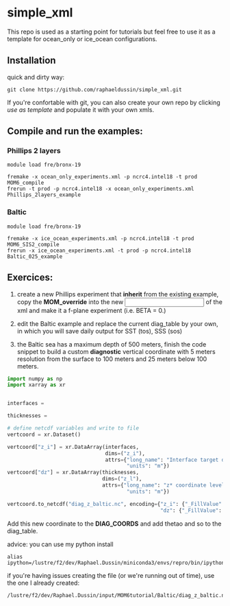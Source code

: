 # simple_xml

This repo is used as a starting point for tutorials but feel free to use it as a template
for ocean_only or ice_ocean configurations.

## Installation

quick and dirty way:

```
git clone https://github.com/raphaeldussin/simple_xml.git
```

If you're confortable with git, you can also create your own repo by clicking *use as template*
and populate it with your own xmls.

## Compile and run the examples:

### Phillips 2 layers

```
module load fre/bronx-19

fremake -x ocean_only_experiments.xml -p ncrc4.intel18 -t prod MOM6_compile
frerun -t prod -p ncrc4.intel18 -x ocean_only_experiments.xml Phillips_2layers_example
```

### Baltic

```
module load fre/bronx-19

fremake -x ice_ocean_experiments.xml -p ncrc4.intel18 -t prod MOM6_SIS2_compile
frerun -x ice_ocean_experiments.xml -t prod -p ncrc4.intel18 Baltic_025_example
```

## Exercices:

1. create a new Phillips experiment that **inherit** from the existing example,
copy the **MOM_override** into the new **<input>** of the xml and make it a f-plane
experiment (i.e. BETA = 0.)

2. edit the Baltic example and replace the current diag_table by your own, in which you
will save daily output for SST (tos), SSS (sos)

3. the Baltic sea has a maximum depth of 500 meters, finish the code snippet to build a custom
**diagnostic** vertical coordinate with 5 meters resolution from the surface to 100 meters and 
25 meters below 100 meters.

```python
import numpy as np
import xarray as xr


interfaces = 

thicknesses = 

# define netcdf variables and write to file
vertcoord = xr.Dataset()

vertcoord["z_i"] = xr.DataArray(interfaces,
                                dims=("z_i"),
                                attrs={"long_name": "Interface target depth",
                                       "units": "m"})
vertcoord["dz"] = xr.DataArray(thicknesses,
                               dims=("z_l"),
                               attrs={"long_name": "z* coordinate level thickness",
                                       "units": "m"})

vertcoord.to_netcdf("diag_z_baltic.nc", encoding={"z_i": {"_FillValue": 1e+20},
                                                  "dz": {"_FillValue": 1e+20}})

```

Add this new coordinate to the **DIAG_COORDS** and add thetao and so to the diag_table.

advice: you can use my python install

```
alias ipython=/lustre/f2/dev/Raphael.Dussin/miniconda3/envs/repro/bin/ipython
```

if you're having issues creating the file (or we're running out of time), use the one I already created:

```
/lustre/f2/dev/Raphael.Dussin/input/MOM6tutorial/Baltic/diag_z_baltic.nc
```
